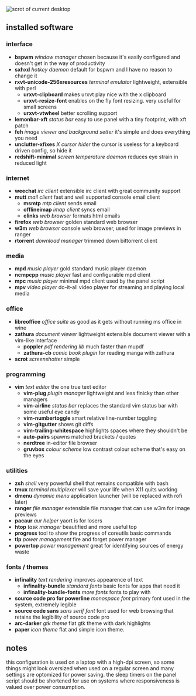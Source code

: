 ![scrot of current desktop](http://i.imgur.com/qfKL82l.png "It never actually looks this clean")
## installed software

### interface
+ **bspwm** _window manager_  chosen because it's easily configured and doesn't get in the way of productivity
+ **sxhxd** _hotkey daemon_  default for bspwm and I have no reason to change it
+ **rxvt-unicode-256xresources** _terminal emulator_  lightweight, extensible with perl
  + **urxvt-clipboard**  makes urxvt play nice with the x clipboard
  + **urxvt-resize-font**  enables on the fly font resizing.  very useful for small screens
  + **urxvt-vtwheel**  better scrolling support
+ **lemonbar-xft** _status bar_ easy to use panel with a tiny footprint, with xft patch
+ **feh** _image viewer and background setter_  it's simple and does everything you need
+ **unclutter-xfixes** _X cursor hider_  the cursor is useless for a keyboard driven config, so hide it
+ **redshift-minimal** _screen temperature daemon_  reduces eye strain in reduced light

### internet
+ **weechat** _irc client_  extensible irc client with great community support
+ **mutt** _mail client_  fast and well supported console email client
  + **msmtp**  _mtp client_  sends email
  + **offlineimap** _imap client_  syncs email
  + **elinks** _web browser_ formats html emails
+ **firefox** _web browser_  golden standard web browser
+ **w3m** _web browser_  console web browser, used for image previews in ranger
+ **rtorrent** _download manager_  trimmed down bittorrent client

### media
+ **mpd** _music player_  gold standard music player daemon
+ **ncmpcpp** _music player_  fast and configurable mpd client
+ **mpc** _music player_  minimal mpd client used by the panel script
+ **mpv** _video player_  do-it-all video player for streaming and playing local media

### office
+ **libreoffice** _office suite_  as good as it gets without running ms office in wine
+ **zathura** _document viewer_  lightweight extensible document viewer with a vim-like interface
  + **poppler** _pdf rendering lib_  much faster than mupdf
  + **zathura-cb** _comic book plugin_  for reading manga with zathura
+ **scrot** _screenshotter_  simple

### programming
+ **vim** _text editor_  the one true text editor
  + **vim-plug** _plugin manager_  lightweight and less finicky than other managers
  + **vim-airline** _status bar_  replaces the standard vim status bar with some useful eye candy
  + **vim-numbertoggle**  smart relative line-number toggling
  + **vim-gitgutter**  shows git diffs
  + **vim-trailing-whitespace**  highlights spaces where they shouldn't be
  + **auto-pairs**  spawns matched brackets / quotes
  + **nerdtree**  in-editor file browser
  + **gruvbox** _colour scheme_  low contrast colour scheme that's easy on the eyes

### utilities
+ **zsh** _shell_ very powerful shell that remains compatible with bash
+ **tmux** _terminal multiplexer_  will save your life when X11 quits working
+ **dmenu** _dynamic menu_ application launcher (will be replaced with rofi later)
+ **ranger** _file manager_  extensible file manager that can use w3m for image previews
+ **pacaur** _aur helper_  yaort is for losers
+ **htop** _task manager_  beautified and more useful top
+ **progress** tool to show the progress of coreutils basic commands
+ **tlp** _power management_  fire and forget power manager
+ **powertop** _power management_  great for identifying sources of energy waste

### fonts / themes
+ **infinality** _text rendering_  improves appearence of text
  + **infinality-bundle** _standard fonts_  basic fonts for apps that need it
  + **infinality-bundle-fonts** _more fonts_  fonts to play with
+ **source code pro for powerline** _monospace font_  primary font used in the system, extremely legible
+ **source code sans** _sans serif font_  font used for web browsing that retains the legibility of source code pro
+ **arc-darker** _gtk theme_  flat gtk theme with dark highlights
+ **paper** _icon theme_  flat and simple icon theme.

## notes
this configuration is used on a laptop with a high-dpi screen, so some things might look oversized when used on a regular screen and many settings are optomized for power saving.  the sleep timers on the panel script should be shortened for use on systems where responsiveness is valued over power consumption.
